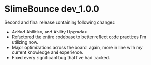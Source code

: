 # SlimeBounce dev_1.0.0

Second and final release containing following changes:

- Added Abilities, and Ability Upgrades
- Refactored the entire codebase to better reflect code practices I'm utilizing now.
- Major optimizations across the board, again, more in line with my current knowledge and experience.
- Fixed every significant bug that I've had tracked.
